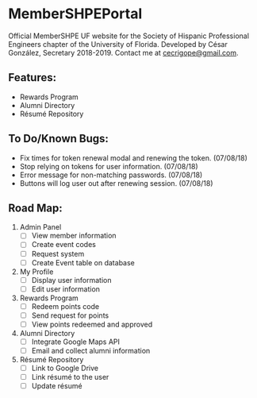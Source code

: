 # MemberSHPEPortal
Official MemberSHPE UF website for the Society of Hispanic Professional Engineers chapter of the University of Florida. Developed by César González, Secretary 2018-2019. Contact me at cecrigope@gmail.com.

## Features:
- Rewards Program
- Alumni Directory
- Résumé Repository

## To Do/Known Bugs:
- Fix times for token renewal modal and renewing the token. (07/08/18)
- Stop relying on tokens for user information. (07/08/18)
- Error message for non-matching passwords. (07/08/18)
- Buttons will log user out after renewing session. (07/08/18)

## Road Map:
1. Admin Panel
    - [  ] View member information
    - [  ] Create event codes
    - [  ] Request system
    - [  ] Create Event table on database
2. My Profile
    - [  ] Display user information
    - [  ] Edit user information
3. Rewards Program
    - [  ] Redeem points code
    - [  ] Send request for points
    - [  ] View points redeemed and approved
4. Alumni Directory
    - [  ] Integrate Google Maps API
    - [  ] Email and collect alumni information
5. Résumé Repository
    - [  ] Link to Google Drive
    - [  ] Link résumé to the user
    - [  ] Update résumé
